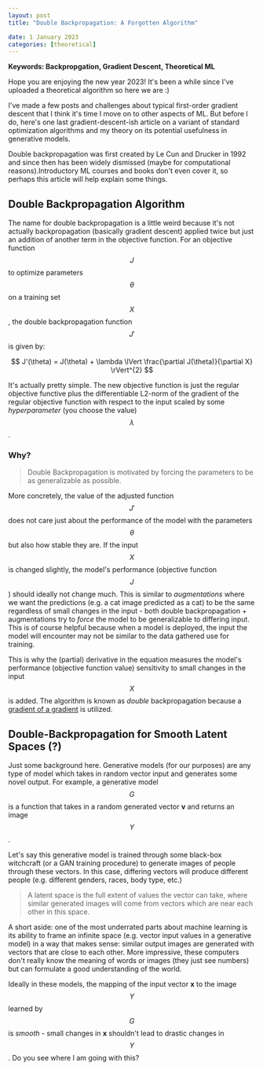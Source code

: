 ```yaml
---
layout: post
title: "Double Backpropagation: A Forgotten Algorithm"

date: 1 January 2023
categories: [theoretical]
---
```


<script src="https://cdn.mathjax.org/mathjax/latest/MathJax.js?config=TeX-AMS-MML_HTMLorMML" type="text/javascript"></script>

**Keywords: Backpropgation, Gradient Descent, Theoretical ML**

Hope you are enjoying the new year 2023! It's been a while since I've uploaded a theoretical algorithm so here we are :)

I've made a few posts and challenges about typical first-order gradient descent that I think it's time I move on to other aspects of ML. But before I do, here's one last gradient-descent-ish article on a variant of standard optimization algorithms and my theory on its potential usefulness in generative models.

Double backpropagation was first created by Le Cun and Drucker in 1992 and since then has been widely dismissed (maybe for computational reasons).Introductory ML courses and books don't even cover it, so perhaps this article will help explain some things.

## Double Backpropagation Algorithm

The name for double backpropagation is a little weird because it's not actually backpropagation (basically gradient descent) applied twice but just an addition of another term in the objective function. For an objective function $$ J $$ to optimize parameters $$ \theta $$ on a training set $$ X $$ , the double backpropagation function $$ J'$$ is given by:

$$ J'(\theta) = J(\theta) + \lambda \lVert \frac{\partial J(\theta)}{\partial X} \rVert^{2} $$

It's actually pretty simple. The new objective function is just the regular objective functive plus the differentiable L2-norm of the gradient of the regular objective function with respect to the input scaled by some _hyperparameter_ (you choose the value) $$ \lambda $$.

### Why?

> Double Backpropagation is motivated by forcing the parameters to be as generalizable as possible.

More concretely, the value of the adjusted function $$ J' $$ does not care just about the performance of the model with the parameters $$ \theta $$ but also how stable they are. If the input $$ X $$ is changed slightly, the model's performance (objective function $$ J $$) should ideally not change much. This is similar to _augmentations_ where we want the predictions (e.g. a cat image predicted as a cat) to be the same regardless of small changes in the input - both double backpropagation + augmentations try to _force_ the model to be generalizable to differing input. This is of course helpful because when a model is deployed, the input the model will encounter may not be similar to the data gathered use for training.

This is why the (partial) derivative in the equation measures the model's performance (objective function value) sensitivity to small changes in the input $$ X $$ is added. The algorithm is known as _double_ backpropagation because a [gradient of a gradient](http://luiz.hafemann.ca/libraries/2018/06/22/pytorch-doublebackprop/) is utilized.

## Double-Backpropagation for Smooth Latent Spaces (?)

Just some background here. Generative models (for our purposes) are any type of model which takes in random vector input and generates some novel output. For example, a generative model $$ G $$ is a function that takes in a random generated vector **v** and returns an image $$ Y $$.

Let's say this generative model is trained through some black-box witchcraft (or a GAN training procedure) to generate images of people through these vectors. In this case, differing vectors will produce different people (e.g. different genders, races, body type, etc.)

> A latent space is the full extent of values the vector can take, where similar generated images will come from vectors which are near each other in this space.

A short aside: one of the most underrated parts about machine learning is its ability to frame an infinite space (e.g. vector input values in a generative model) in a way that makes sense: similar output images are generated with vectors that are close to each other. More impressive, these computers don't really know the meaning of words or images (they just see numbers) but can formulate a good understanding of the world.

Ideally in these models, the mapping of the input vector **x** to the image $$ Y $$ learned by $$ G $$ is _smooth_ - small changes in **x** shouldn't lead to drastic changes in $$ Y $$. Do you see where I am going with this?
